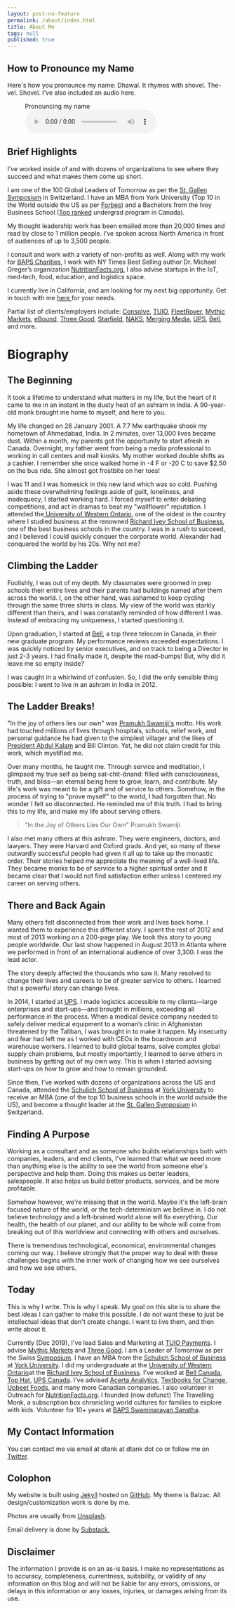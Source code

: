 ```yaml
---
layout: post-no-feature
permalink: /about/index.html
title: About Me
tags: null
published: true
---
```


## How to Pronounce my Name
Here's how you pronounce my name:
Dhawal. It rhymes with shovel. The-vel. Shovel. I've also included an audio here.

<figure>
    <figcaption>Pronouncing my name</figcaption>
    <audio
        controls
        src="/assets/pronounciation.mp3">
            Your browser does not support the
            <code>audio</code> element.
    </audio>
</figure>


## Brief Highlights
I’ve worked inside of and with dozens of organizations to see where they succeed and what makes them come up short.

I am one of the 100 Global Leaders of Tomorrow as per the <a href="http://symposium.org" target="_blank" rel="noopener noreferrer">St. Gallen Symposium</a> in Switzerland. I have an MBA from York University (Top 10 in the World outside the US as per <a href="http://schulich.yorku.ca/about/rankings/">Forbes</a>) and a Bachelors from the Ivey Business School (<a href="https://www.ivey.uwo.ca/discover/rankings/">Top ranked</a> undergrad program in Canada).

My thought leadership work has been emailed more than 20,000 times and read by close to 1 million people. I’ve spoken across North America in front of audiences of up to 3,500 people.

I consult and work with a variety of non-profits as well. Along with my work for <a href="https://dtank.co/bapscharities.org" target="_blank" rel="noopener noreferrer">BAPS Charities</a>, I work with NY Times Best Selling author Dr. Michael Greger’s organization <a href="http://www.nutritionfacts.org">NutritionFacts.org.</a> I also advise startups in the IoT, med-tech, food, education, and logistics space.

I currently live in California, and am looking for my next big opportunity. Get in touch with me <a href="https://dtank.co/contact-me">here </a>for your needs.

Partial list of clients/employers include: <a href="http://consolve.com">Consolve</a>, <a href="http://tuiopay.com">TUIO</a>, <a href="http://fleetrover.com">FleetRover</a>, <a href="http://mythicmarkets.com">Mythic Markets</a>, <a href="http://eboundcanada.org">eBound</a>, <a href="http://threegood.com">Three Good</a>, <a href="http://starfield.ca">Starfield</a>, <a href="http://naks.us">NAKS</a>, <a href="http://mergingmedia.com">Merging Media</a>, <a href="http://ups.com">UPS</a>, <a href="http://bell.ca">Bell</a>, and more.

<h1>Biography</h1>

<h2>The Beginning</h2>

It took a lifetime to understand what matters in my life, but the heart of it came to me in an instant in the dusty heat of an ashram in India. A 90-year-old monk brought me home to myself, and here to you.

My life changed on 26 January 2001. A 7.7 Mw earthquake shook my hometown of Ahmedabad, India. In 2 minutes, over 13,000 lives became dust. Within a month, my parents got the opportunity to start afresh in Canada. Overnight, my father went from being a media professional to working in call centers and mall kiosks. My mother worked double shifts as a cashier. I remember she once walked home in -4 F or -20 C to save $2.50 on the bus ride. She almost got frostbite on her toes!

I was 11 and I was homesick in this new land which was so cold. Pushing aside these overwhelming feelings aside of guilt, loneliness, and inadequecy, I started working hard. I forced myself to enter debating competitions, and act in dramas to beat my "wallflower" reputation. I attended the<a href="http://uwo.ca"> University of Western Ontario</a>, one of the oldest in the country where I studied business at the renowned <a href="http://ivey.uwo.ca">Richard Ivey School of Business</a>, one of the best business schools in the country. I was in a rush to succeed, and I believed I could quickly conquer the corporate world. Alexander had conquered the world by his 20s. Why not me?

<h2>Climbing the Ladder</h2>

Foolishly, I was out of my depth. My classmates were groomed in prep schools their entire lives and their parents had buildings named after them across the world. I, on the other hand, was ashamed to keep cycling through the same three shirts in class. My view of the world was starkly different than theirs, and I was constantly reminded of how different I was. Instead of embracing my uniqueness, I started questioning it.

Upon graduation, I started at <a href="http://bell.ca">Bell</a>, a top three telecom in Canada, in their new graduate program. My performance reviews exceeded expectations. I was quickly noticed by senior executives, and on track to being a Director in just 2-3 years. I had finally made it, despite the road-bumps! But, why did it leave me so empty inside?

I was caught in a whirlwind of confusion. So, I did the only sensible thing possible: I went to live in an ashram in India in 2012.

<h2>The Ladder Breaks!</h2>

"In the joy of others lies our own" was <a href="http://pramukhswami.org/opinions/">Pramukh Swamiji's</a> motto. His work had touched millions of lives through hospitals, schools, relief work, and personal guidance he had given to the simplest villager and the likes of <a href="https://en.wikipedia.org/wiki/Transcendence:_My_Spiritual_Experiences_with_Pramukh_Swamiji">President Abdul Kalam</a> and Bill Clinton. Yet, he did not claim credit for this work, which mystified me.

Over many months, he taught me. Through service and meditation, I glimpsed my true self as being sat-chit-ᾶnand: filled with consciousness, truth, and bliss—an eternal being here to grow, learn, and contribute. My life's work was meant to be a gift and of service to others. Somehow, in the process of trying to "prove myself" to the world, I had forgotten that. No wonder I felt so disconnected. He reminded me of this truth. I had to bring this to my life, and make my life about serving others.

<blockquote>"In the Joy of Others Lies Our Own" 
  Pramukh Swamiji</blockquote>

I also met many others at this ashram. They were engineers, doctors, and lawyers. They were Harvard and Oxford grads. And yet, so many of these outwardly successful people had given it all up to take up the monastic order. Their stories helped me appreciate the meaning of a well-lived life. They became monks to be of service to a higher spiritual order and it became clear that I would not find satisfaction either unless I centered my career on serving others.

<h2>There and Back Again</h2>

Many others felt disconnected from their work and lives back home. I wanted them to experience this different story. I spent the rest of 2012 and most of 2013 working on a 200-page play. We took this story to young people worldwide. Our last show happened in August 2013 in Atlanta where we performed in front of an international audience of over 3,300. I was the lead actor.

The story deeply affected the thousands who saw it. Many resolved to change their lives and careers to be of greater service to others. I learned that a powerful story can change lives.

In 2014, I started at <a href="http://ups.com">UPS</a>. I made logistics accessible to my clients—large enterprises and start-ups—and brought in millions, exceeding all performance in the process. When a medical device company needed to safely deliver medical equipment to a woman’s clinic in Afghanistan threatened by the Taliban, I was brought in to make it happen. My insecurity and fear had left me as I worked with CEOs in the boardroom and warehouse workers. I learned to build global teams, solve complex global supply chain problems, but mostly importantly, I learned to serve others in business by getting out of my own way. This is when I started advising start-ups on how to grow and how to remain grounded.

Since then, I've worked with dozens of organizations across the US and Canada, attended the <a href="http://schulich.yorku.ca">Schulich School of Business</a> at <a href="http://yorku.ca">York University</a> to receive an MBA (one of the top 10 business schools in the world outside the US), and become a thought leader at the <a href="http://symposium.org">St. Gallen Symposium</a> in Switzerland.

<h2>Finding A Purpose</h2>

Working as a consultant and as someone who builds relationships both with companies, leaders, and end clients, I've learned that what we need more than anything else is the ability to see the world from someone else's perspective and help them. Doing this makes us better leaders, salespeople. It also helps us build better products, services, and be more profitable.

Somehow however, we're missing that in the world. Maybe it's the left-brain focused nature of the world, or the tech-determinism we believe in. I do not believe technology and a left-brained world alone will fix everything. Our health, the health of our planet, and our ability to be whole will come from breaking out of this worldview and connecting with others and ourselves.

There is tremendous technological, economical, environmental changes coming our way. I believe strongly that the proper way to deal with these challenges begins with the inner work of changing how we see ourselves and how we see others.

<h2>Today</h2>

This is why I write. This is why I speak. My goal on this site is to share the best ideas I can gather to make this possible. I do not want these to just be intellectual ideas that don't create change. I want to live them, and then write about it.

Currently (Dec 2019), I've lead Sales and Marketing at <a href="http://tuiopay.com">TUIO Payments</a>. I advise <a href="http://mythicmarkets.com">Mythic Markets</a> and <a href="http://threegood.com">Three Good</a>. I am a Leader of Tomorrow as per the Swiss <a href="http://symposium.org">Symposium</a>. I have an MBA from the <a href="https://schulich.yorku.ca">Schulich School of Business</a> at <a href="https://www.yorku.ca/">York University</a>. I did my undergraduate at the <a href="http://www.uwo.ca">University of Western Ontario</a>at the <a href="http://www.ivey.ca">Richard Ivey School of Business</a>. I've worked at <a href="http://www.bell.ca">Bell Canada</a>, <a href="http://tophat.com">Top Hat</a>, <a href="http://www.ups.ca">UPS Canada</a>. I've advised <a href="http://www.acerta.ca">Acerta Analytics</a>, <a href="http://www.textbooksforchange.ca">Textbooks for Change</a>, <a href="http://upbeetfoods.com">Upbeet Foods</a>, and many more Canadian companies. I also volunteer in Outreach for <a href="http://www.nutritionfacts.org">NutritionFacts.org</a>. I founded (now defunct) The Travelling Monk, a subscription box chronicling world cultures for families to explore with kids. Volunteer for 10+ years at <a href="http://www.baps.org">BAPS Swaminarayan Sanstha</a>.

<h2>My Contact Information</h2>

You can contact me via email at dtank at dtank dot co or follow me on <a href="http://twitter.com/dtankco">Twitter</a>.

<h2>Colophon</h2>

My website is built using <a href="https://jekyllrb.com/">Jekyll</a> hosted on [GitHub](https://github.com). My theme is Balzac. All design/customization work is done by me. 

Photos are usually from <a href="http://unsplash.com">Unsplash</a>.

Email delivery is done by <a href="http://substack.com">Substack.</a>

<h2>Disclaimer</h2>

The information I provide is on an as-is basis. I make no representations as to accuracy, completeness, currentness, suitability, or validity of any information on this blog and will not be liable for any errors, omissions, or delays in this information or any losses, injuries, or damages arising from its use.

